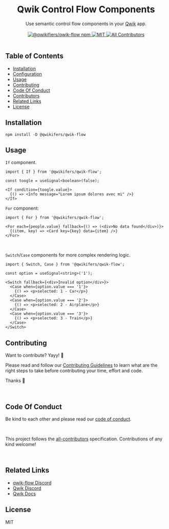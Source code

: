
<p align="center">

<h1 align='center'>Qwik Control Flow Components</h1>

<div align='center'>
  Use semantic control flow components in your <a href='https://github.com/BuilderIO/qwik'>Qwik</a> app.
  <br><br>

  <a href='https://img.shields.io/npm/v/@qwikifiers/qwik-flow?label=npm%20version'>
    <img src='https://img.shields.io/npm/v/@qwikifiers/qwik-flow?label=npm%20version' alt='@qwikifiers/qwik-flow npm'>
  </a>
  <a href='https://opensource.org/licenses/MIT'>
    <img src='https://img.shields.io/badge/License-MIT-green.svg' alt='MIT'>
  </a>
  <a href='#contributors'>
    <img src='https://img.shields.io/badge/all_contributors-2-orange.svg?style=flat-square' alt='All Contributors'>
  </a>

</div>
<br>

## Table of Contents

- [Installation](#installation)
- [Configuration](#configuration)
- [Usage](#usage)
- [Contributing](#contributing)
- [Code Of Conduct](#code-of-conduct)
- [Contributors](#contributors)
- [Related Links](#related-links)
- [License](#license)


## Installation

```console
npm install -D @qwikifers/qwik-flow
```

## Usage

`If` component.
```tsx
import { If } from '@qwikifers/qwik-flow';

const toogle = useSignal<boolean>(false);

<If condition={toogle.value}>
  {() => <Info message="Lorem ipsum dolores avec mi" />}
</If>
```

`For` component:
```tsx
import { For } from '@qwikifers/qwik-flow';

<For each={people.value} fallback={() => (<div>No data found</div>)}>
  {(item, key) => <Card key={key} data={item} />}
</For>
```
<br/>

`Switch`/`Case` components for more complex rendering logic.
```tsx
import { Switch, Case } from '@qwikifers/qwik-flow';

const option = useSignal<string>('1');

<Switch fallback={<div>Invalid option</div>}>
  <Case when={option.value === '1'}>
    {() => <p>selected: 1 - Car</p>}
  </Case>
  <Case when={option.value === '2'}>
    {() => <p>selected: 2 - Airplane</p>}
  </Case>
  <Case when={option.value === '3'}>
    {() => <p>selected: 3 - Train</p>}
  </Case>
</Switch>
```

## Contributing

Want to contribute? Yayy! 🎉

Please read and follow our [Contributing Guidelines](CONTRIBUTING.md) to learn what are the right steps to take before contributing your time, effort and code.

Thanks 🙏

<br/>

## Code Of Conduct

Be kind to each other and please read our [code of conduct](CODE_OF_CONDUCT.md).

<br/>

<!-- markdownlint-restore -->
<!-- prettier-ignore-end -->

<!-- ALL-CONTRIBUTORS-LIST:END -->

This project follows the [all-contributors](https://github.com/all-contributors/all-contributors) specification. Contributions of any kind welcome!

<br/>

## Related Links

- [qwik-flow Discord](https://discord.gg/PVWUUejrez)
- [Qwik Discord](https://qwik.builder.io/chat)
- [Qwik Docs](https://qwik.builder.io/)


## License

MIT
